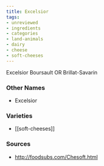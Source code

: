 ```yaml
---
title: Excelsior
tags:
- unreviewed
- ingredients
- categories
- land-animals
- dairy
- cheese
- soft-cheeses
---
```

Excelsior Boursault OR Brillat-Savarin

### Other Names

* Excelsior

### Varieties

* [[soft-cheeses]]

### Sources
* http://foodsubs.com/Chesoft.html
